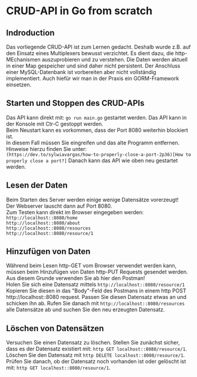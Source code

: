# CRUD-API in Go from scratch

## Indroduction
Das vorliegende CRUD-API ist zum Lernen gedacht. Deshalb wurde z.B. auf den Einsatz eines Multiplexers bewusst verzichtet. 
Es dient dazu, die http-MEchanismen auszuprobieren und zu verstehen. Die Daten werden aktuell in einer Map gespeicher und
sind daher nicht persistent. Der Anschluss einer MySQL-Datenbank ist vorbereiten aber nicht vollständig implementiert.
Auch hiefür wir man in der Praxis ein GORM-Framework einsetzen.

## Starten und Stoppen des CRUD-APIs
Das API kann direkt mit:
```go run main.go```
gestartet werden.
Das API kann in der Konsole mit Ctr-C gestoppt werden.  
Beim Neustart kann es vorkommen, dass der Port 8080 weiterhin blockiert ist.  
In diesem Fall müssen Sie eingreifen und das alte Programm entfernen.
Hinweise hierzu finden Sie unter:  
```(https://dev.to/sylwiavargas/how-to-properly-close-a-port-2p36)[How to properly close a port?]```
Danach kann das API wie oben neu gestartet werden.

## Lesen der Daten
Beim Starten des Server werden einige wenige Datensätze vorerzeugt!  
Der Webserver lauscht dann auf Port 8080.  
Zum Testen kann direkt im Browser eingegeben werden:
```http://localhost::8080/home```  
```http://localhost::8080/about```  
```http://localhost::8080/resources```  
```http://localhost::8080/resource/1```

## Hinzufügen von Daten
Während beim Lesen http-GET vom Browser verwendet werden kann, müssen beim Hinzufügen von Daten http-PUT Requests gesendet werden.
Aus diesem Grunde verwenden Sie ab hier den Postman!  
Holen Sie sich eine Datensatz mittels 
```http://localhost::8080/resource/1```
Kopieren Sie diesen in das "Body"-Feld des Postmans in einem http POST http://localhost::8080 request.
Passen Sie diesen Datensatz etwas an und schicken ihn ab.
Rufen Sie danach mit
```http://localhost::8080/resources```
alle Datensätze ab und suchen Sie den neu erzeugten Datensatz.

## Löschen von Datensätzen
Versuchen Sie einen Datensatz zu löschen. Stellen Sie zunächst sicher, dass es der Datensatz existiert mit:
```http GET localhost::8080/resource/1```.  
Löschen Sie den Datensatz mit
```http DELETE localhost::8080/resource/1```.  
Prüfen Sie danach, ob der Datensatz noch vorhanden ist oder gelöscht ist mit:
```http GET localhost::8080/resource/1```.  





